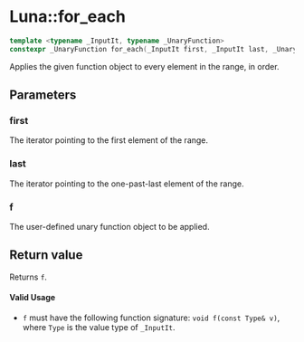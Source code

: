 # Luna::for_each

```c++
template <typename _InputIt, typename _UnaryFunction>
constexpr _UnaryFunction for_each(_InputIt first, _InputIt last, _UnaryFunction f)
```

Applies the given function object to every element in the range, in order. 



## Parameters
### first
The iterator pointing to the first element of the range. 

### last
The iterator pointing to the one-past-last element of the range. 

### f
The user-defined unary function object to be applied. 

## Return value
Returns `f`. 

#### Valid Usage
* `f` must have the following function signature: `void f(const Type& v)`, where `Type` is the value type of `_InputIt`. 

